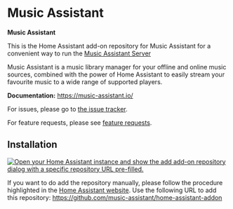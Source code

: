 Music Assistant
==================================

**Music Assistant**

This is the Home Assistant add-on repository for Music Assistant for a convenient way to run the [Music Assistant Server](https://github.com/music-assistant/core)

Music Assistant is a music library manager for your offline and online music sources, combined with the power of Home Assistant to easily stream your favourite music to a wide range of supported players.

**Documentation:** https://music-assistant.io/

For issues, please go to [the issue tracker](https://github.com/music-assistant/hass-music-assistant/issues).

For feature requests, please see [feature requests](https://github.com/music-assistant/hass-music-assistant/discussions/categories/feature-requests-and-ideas).


## Installation

[![Open your Home Assistant instance and show the add add-on repository dialog with a specific repository URL pre-filled.](https://my.home-assistant.io/badges/supervisor_add_addon_repository.svg)](https://my.home-assistant.io/redirect/supervisor_add_addon_repository/?repository_url=https%3A%2F%2Fgithub.com%2Fmusic-assistant%2Fhome-assistant-addon)


If you want to do add the repository manually, please follow the procedure highlighted in the [Home Assistant website](https://home-assistant.io/hassio/installing_third_party_addons). Use the following URL to add this repository: https://github.com/music-assistant/home-assistant-addon



[repository-badge]: https://img.shields.io/badge/Add%20repository%20to%20my-Home%20Assistant-41BDF5?logo=home-assistant&style=for-the-badge
[repository-url]: https://my.home-assistant.io/redirect/supervisor_add_addon_repository/?repository_url=https%3A%2F%2Fgithub.com%2Fmusic-assistant%2Fhome-assistant-addon
